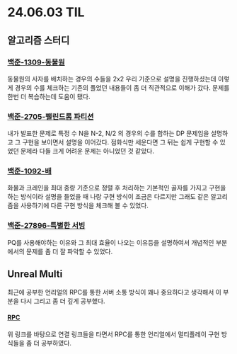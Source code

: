 # 24.06.03 TIL

## 알고리즘 스터디

### [백준-1309-동물원](https://www.acmicpc.net/problem/1309)

동물원의 사자를 배치하는 경우의 수들을 2x2 우리 기준으로 설명을 진행하셨는데 이렇게 경우의 수를 체크하는 기존의 풀었던 내용들이 좀 더 직관적으로 이해가 갔다. 문제를 한번 더 복습하는데 도움이 됐다.

### [백준-2705-팰린드롬 파티션](https://www.acmicpc.net/problem/2705)

내가 발표한 문제로 특정 수 N을 N-2, N/2 의 경우의 수를 합하는 DP 문제임을 설명하고 그 구현을 보이면서 설명을 이어갔다. 점화식만 세운다면 그 뒤는 쉽게 구현할 수 있었던 문제라 다들 크게 어려운 문제는 아니었던 것 같았다.

### [백준-1092-배](https://www.acmicpc.net/problem/1092)

화물과 크레인을 최대 중량 기준으로 정렬 후 처리하는 기본적인 골자를 가지고 구현을 하는 방식이라 설명을 들었을 때 나랑 구현 방식이 조금은 다르지만 그래도 같은 알고리즘을 사용하기에 다른 구현 방식을 체크해 볼 수 있었다.

### [백준-27896-특별한 서빙](https://www.acmicpc.net/problem/27896)

PQ를 사용해야하는 이유와 그 최대 효율이 나오는 이유등을 설명하여서 개념적인 부분에서의 문제를 좀 더 잘 파악할 수 있었다.

## Unreal Multi

최근에 공부한 언리얼의 RPC를 통한 서버 소통 방식이 꽤나 중요하다고 생각해서 이 부분을 다시 그리고 좀 더 깊게 공부했다.

#### [RPC](https://dev.epicgames.com/documentation/ko-kr/unreal-engine/remote-procedure-calls-in-unreal-engine)

위 링크를 바탕으로 연결 링크들을 타면서 RPC를 통한 언리얼에서 멀티플레이 구현 방식들을 좀 더 공부하였다.
